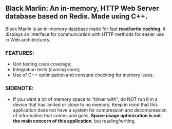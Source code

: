 ## Black Marlin: An in-memory, HTTP Web Server database based on Redis. Made using C++.
Black Marlin is an in-memory database made for fast **read/write caching**. It displays an interface for communication with HTTP methods for easier use in Web architectures.

### FEATURES:
- Unit testing code coverage;
- Integration tests (coming soon);
- Use of C++ optimization and constant checking for memory leaks.

### SIDENOTE:
- If you want a lot of memory space to "tinker with", do NOT run it in a device that has limited or close to no memory. Keep in mind that this application does not have a system for compression and decompression of information that comes and goes. **Space usage optimization is not the main concern of this application**, but reading/writing.
